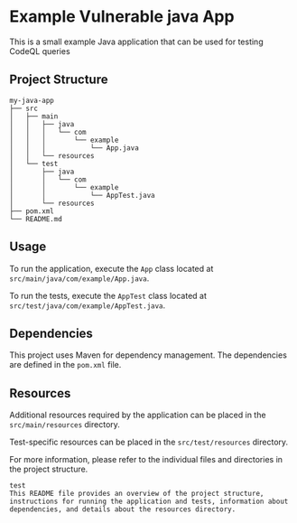 # Example Vulnerable java App

This is a small example Java application that can be used for testing CodeQL queries 

## Project Structure

```
my-java-app
├── src
│   ├── main
│   │   ├── java
│   │   │   └── com
│   │   │       └── example
│   │   │           └── App.java
│   │   └── resources
│   └── test
│       ├── java
│       │   └── com
│       │       └── example
│       │           └── AppTest.java
│       └── resources
├── pom.xml
└── README.md
```

## Usage

To run the application, execute the `App` class located at `src/main/java/com/example/App.java`.

To run the tests, execute the `AppTest` class located at `src/test/java/com/example/AppTest.java`.

## Dependencies

This project uses Maven for dependency management. The dependencies are defined in the `pom.xml` file.

## Resources

Additional resources required by the application can be placed in the `src/main/resources` directory.

Test-specific resources can be placed in the `src/test/resources` directory.

For more information, please refer to the individual files and directories in the project structure.

```
test
This README file provides an overview of the project structure, instructions for running the application and tests, information about dependencies, and details about the resources directory.
